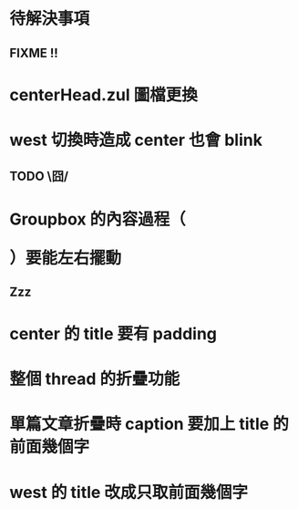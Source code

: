 待解決事項
========

FIXME !!
--------
# centerHead.zul 圖檔更換
# west 切換時造成 center 也會 blink

TODO \囧/
---------
# Groupbox 的內容過程（<pre>）要能左右擺動

Zzz
---
# center 的 title 要有 padding
# 整個 thread 的折疊功能
# 單篇文章折疊時 caption 要加上 title 的前面幾個字
# west 的 title 改成只取前面幾個字
